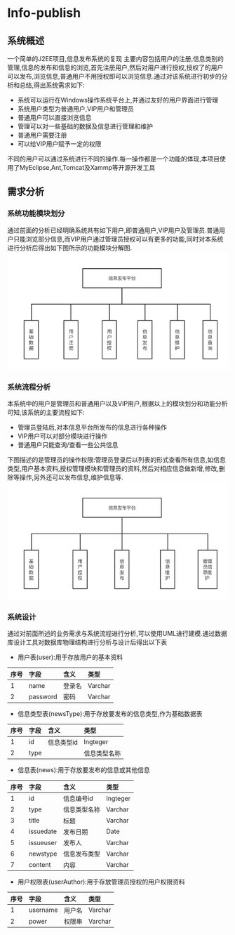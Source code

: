 # Info-publish
## 系统概述
一个简单的J2EE项目,信息发布系统的复现
主要内容包括用户的注册,信息类别的管理,信息的发布和信息的浏览,首先注册用户,然后对用户进行授权,授权了的用户可以发布,浏览信息,普通用户不用授权即可以浏览信息.通过对该系统进行初步的分析和总结,得出系统需求如下:
- 系统可以运行在Windows操作系统平台上,并通过友好的用户界面进行管理
- 系统用户类型为普通用户,VIP用户和管理员
- 普通用户可以直接浏览信息
- 管理可以对一些基础的数据及信息进行管理和维护
- 普通用户需要注册
- 可以给VIP用户赋予一定的权限

不同的用户可以通过系统进行不同的操作.每一操作都是一个功能的体现,本项目使用了MyEclipse,Ant,Tomcat及Xammp等开源开发工具
## 需求分析
### 系统功能模块划分
通过前面的分析已经明确系统共有如下用户,即普通用户,VIP用户及管理员.普通用户只能浏览部分信息,而VIP用户通过管理员授权可以有更多的功能,同时对本系统进行分析后得出如下图所示的功能模块分解图.<br>
![系统功能模块](doc-img/sys-fun.png)
### 系统流程分析
本系统中的用户是管理员和普通用户以及VIP用户,根据以上的模块划分和功能分析可知,该系统的主要流程如下:
- 管理员登陆后,对本信息平台所发布的信息进行各种操作
- VIP用户可以对部分模块进行操作
- 普通用户只能查询/查看一些公共信息

下图描述的是管理员的操作权限:管理员登录后以列表的形式查看所有信息,如信息类型,用户基本资料,授权管理模块和管理员的资料,然后对相应信息做新增,修改,删除等操作,另外还可以发布信息,维护信息等.
![管理员模块](doc-img/adm-module.png)
### 系统设计
通过对前面所述的业务需求与系统流程进行分析,可以使用UML进行建模.通过数据库设计工具对数据库物理结构进行分析与设计后得出以下表
- 用户表(user):用于存放用户的基本资料<br>

|序号|字段|含义|类型|
|:---|:---|:---|:---|
|1|name|登录名|Varchar|
|2|password|密码|Varchar|
- 信息类型表(newsType):用于存放要发布的信息类型,作为基础数据表

|序号|字段|含义|类型|
|:---|:---|:---|:---|
|1|id|信息类型id|Ingteger|
|2|type||信息类型名称|Varchar|
- 信息表(news):用于存放要发布的信息或其他信息

|序号|字段|含义|类型|
|:---|:---|:---|:---|
|1|id|信息编号id|Ingteger|
|2|type|信息类型名称|Varchar|
|3|title|标题|Varchar|
|4|issuedate|发布日期|Date|
|5|issueuser|发布人|Varchar|
|6|newstype|信息发布类型|Varchar|
|7|content|内容|Varchar|
- 用户权限表(userAuthor):用于存放管理员授权的用户权限资料

|序号|字段|含义|类型|
|:---|:---|:---|:---|
|1|username|用户名|Varchar|
|2|power|权限串|Varchar|
